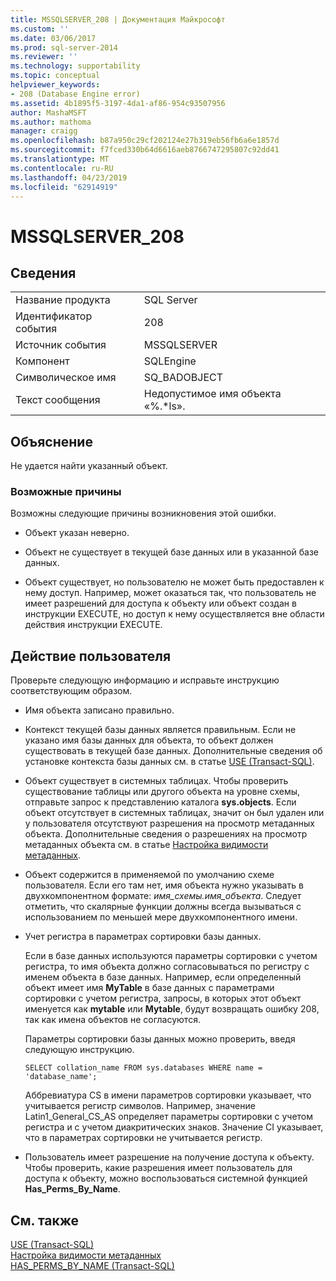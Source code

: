 ```yaml
---
title: MSSQLSERVER_208 | Документация Майкрософт
ms.custom: ''
ms.date: 03/06/2017
ms.prod: sql-server-2014
ms.reviewer: ''
ms.technology: supportability
ms.topic: conceptual
helpviewer_keywords:
- 208 (Database Engine error)
ms.assetid: 4b1895f5-3197-4da1-af86-954c93507956
author: MashaMSFT
ms.author: mathoma
manager: craigg
ms.openlocfilehash: b87a950c29cf202124e27b319eb56fb6a6e1857d
ms.sourcegitcommit: f7fced330b64d6616aeb8766747295807c92dd41
ms.translationtype: MT
ms.contentlocale: ru-RU
ms.lasthandoff: 04/23/2019
ms.locfileid: "62914919"
---
```

# <a name="mssqlserver208"></a>MSSQLSERVER_208
    
## <a name="details"></a>Сведения  
  
|||  
|-|-|  
|Название продукта|SQL Server|  
|Идентификатор события|208|  
|Источник события|MSSQLSERVER|  
|Компонент|SQLEngine|  
|Символическое имя|SQ_BADOBJECT|  
|Текст сообщения|Недопустимое имя объекта «%.*ls».|  
  
## <a name="explanation"></a>Объяснение  
 Не удается найти указанный объект.  
  
### <a name="possible-causes"></a>Возможные причины  
 Возможны следующие причины возникновения этой ошибки.  
  
-   Объект указан неверно.  
  
-   Объект не существует в текущей базе данных или в указанной базе данных.  
  
-   Объект существует, но пользователю не может быть предоставлен к нему доступ. Например, может оказаться так, что пользователь не имеет разрешений для доступа к объекту или объект создан в инструкции EXECUTE, но доступ к нему осуществляется вне области действия инструкции EXECUTE.  
  
## <a name="user-action"></a>Действие пользователя  
 Проверьте следующую информацию и исправьте инструкцию соответствующим образом.  
  
-   Имя объекта записано правильно.  
  
-   Контекст текущей базы данных является правильным. Если не указано имя базы данных для объекта, то объект должен существовать в текущей базе данных. Дополнительные сведения об установке контекста базы данных см. в статье [USE (Transact-SQL)](/sql/t-sql/language-elements/use-transact-sql).  
  
-   Объект существует в системных таблицах. Чтобы проверить существование таблицы или другого объекта на уровне схемы, отправьте запрос к представлению каталога **sys.objects**. Если объект отсутствует в системных таблицах, значит он был удален или у пользователя отсутствуют разрешения на просмотр метаданных объекта. Дополнительные сведения о разрешениях на просмотр метаданных объекта см. в статье [Настройка видимости метаданных](../security/metadata-visibility-configuration.md).  
  
-   Объект содержится в применяемой по умолчанию схеме пользователя. Если его там нет, имя объекта нужно указывать в двухкомпонентном формате: *имя_схемы.имя_объекта*. Следует отметить, что скалярные функции должны всегда вызываться с использованием по меньшей мере двухкомпонентного имени.  
  
-   Учет регистра в параметрах сортировки базы данных.  
  
     Если в базе данных используются параметры сортировки с учетом регистра, то имя объекта должно согласовываться по регистру с именем объекта в базе данных. Например, если определенный объект имеет имя **MyTable** в базе данных с параметрами сортировки с учетом регистра, запросы, в которых этот объект именуется как **mytable** или **Mytable**, будут возвращать ошибку 208, так как имена объектов не согласуются.  
  
     Параметры сортировки базы данных можно проверить, введя следующую инструкцию.  
  
    ```  
    SELECT collation_name FROM sys.databases WHERE name = 'database_name';  
    ```  
  
     Аббревиатура CS в имени параметров сортировки указывает, что учитывается регистр символов. Например, значение Latin1_General_CS_AS определяет параметры сортировки с учетом регистра и с учетом диакритических знаков. Значение CI указывает, что в параметрах сортировки не учитывается регистр.  
  
-   Пользователь имеет разрешение на получение доступа к объекту. Чтобы проверить, какие разрешения имеет пользователь для доступа к объекту, можно воспользоваться системной функцией **Has_Perms_By_Name**.  
  
## <a name="see-also"></a>См. также  
 [USE (Transact-SQL)](/sql/t-sql/language-elements/use-transact-sql)   
 [Настройка видимости метаданных](../security/metadata-visibility-configuration.md)   
 [HAS_PERMS_BY_NAME (Transact-SQL)](/sql/t-sql/functions/has-perms-by-name-transact-sql)  
  
  
